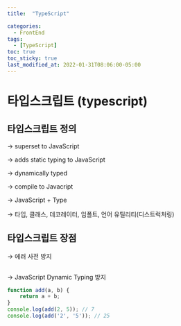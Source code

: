 ```yaml
---
title:  "TypeScript"

categories:
  - FrontEnd
tags:
  - [TypeScript]
toc: true
toc_sticky: true
last_modified_at: 2022-01-31T08:06:00-05:00
---
```


# 타입스크립트 (typescript)


## 타입스크립트 정의

→ superset to JavaScript

→ adds static typing to JavaScript

→ dynamically typed

→ compile to Javacript

→ JavaScript + Type

→ 타입, 클래스, 데코레이터, 임폴트, 언어 유틸리티(디스트럭처링)

## 타입스크립트 장점

→ 에러 사전 방지
```js

```
→ JavaScript Dynamic Typing 방지

```js
function add(a, b) {
    return a + b;
}
console.log(add(2, 5)); // 7
console.log(add('2', '5')); // 25
```
